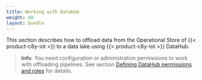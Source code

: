 ```yaml
---
title: Working with DataHub
weight: 40
layout: bundle
---
```


This section describes how to offload data from the Operational Store of {{< product-c8y-iot >}} to a data lake using {{< product-c8y-iot >}} DataHub.

>**Info**: You need configuration or administration permissions to work with offloading pipelines. See section [Defining DataHub permissions and roles](/datahub/setting-up-datahub#defining-permissions) for details.
